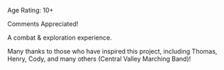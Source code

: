 Age Rating: 10+

Comments Appreciated!

A combat & exploration experience.

Many thanks to those who have inspired this project, including Thomas, Henry, Cody, and many others (Central Valley Marching Band)!
